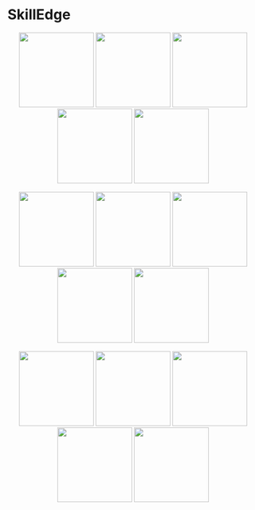 # SkillEdge

<p align="center">
  <img src="https://i.ibb.co/wzfMx1h/photo-2023-02-14-21-47-09.jpg" width="150" />
  <img src="https://i.ibb.co/wzfMx1h/photo-2023-02-14-21-47-09.jpg" width="150" />
  <img src="https://i.ibb.co/v1BMM2x/photo-2023-02-14-21-47-12.jpg" width="150" />
  <img src="https://i.ibb.co/RT67Jdm/photo-2023-02-14-21-47-13.jpg" width="150" />
  <img src="https://i.ibb.co/N263Xcp/photo-2023-02-14-21-47-14.jpg" width="150" />
  
</p>
<p align="center">
  <img src="https://i.ibb.co/PFD7SxC/photo-2023-02-14-21-47-16.jpg" width="150" />
  <img src="https://i.ibb.co/Bq0spSY/photo-2023-02-14-21-47-18.jpg" width="150" />
  <img src="https://i.ibb.co/Z6BXkSR/photo-2023-02-14-21-47-20.jpg" width="150" />
  <img src="https://i.ibb.co/rpQvdwp/photo-2023-02-14-21-47-21.jpg" width="150" />
  <img src="https://i.ibb.co/mBSGmgR/photo-2023-02-14-21-47-22.jpg" width="150" />
</p>
<p align="center">
  <img src="https://i.ibb.co/KG9b8rQ/photo-2023-02-14-21-47-24.jpg" width="150" />
  <img src="https://i.ibb.co/6P76Fjn/photo-2023-02-14-21-47-25.jpg" width="150" />
  <img src="https://i.ibb.co/sgypy0q/photo-2023-02-14-21-47-26.jpg" width="150" />
  <img src="https://i.ibb.co/09LsncF/photo-2023-02-14-21-47-27.jpg" width="150" />
  <img src="https://i.ibb.co/mBSGmgR/photo-2023-02-14-21-47-22.jpg" width="150" />
</p>





